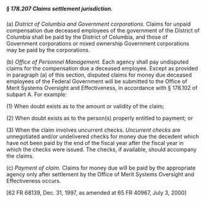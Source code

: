 ##### § 178.207 Claims settlement jurisdiction. #####

(a) *District of Columbia and Government corporations.* Claims for unpaid compensation due deceased employees of the government of the District of Columbia shall be paid by the District of Columbia, and those of Government corporations or mixed ownership Government corporations may be paid by the corporations.

(b) *Office of Personnel Management.* Each agency shall pay undisputed claims for the compensation due a deceased employee. Except as provided in paragraph (a) of this section, disputed claims for money due deceased employees of the Federal Government will be submitted to the Office of Merit Systems Oversight and Effectiveness, in accordance with § 178.102 of subpart A. For example:

(1) When doubt exists as to the amount or validity of the claim;

(2) When doubt exists as to the person(s) properly entitled to payment; or

(3) When the claim involves uncurrent checks. *Uncurrent checks* are unnegotiated and/or undelivered checks for money due the decedent which have not been paid by the end of the fiscal year after the fiscal year in which the checks were issued. The checks, if available, should accompany the claims.

(c) *Payment of claim.* Claims for money due will be paid by the appropriate agency only after settlement by the Office of Merit Systems Oversight and Effectiveness occurs.

[62 FR 68139, Dec. 31, 1997, as amended at 65 FR 40967, July 3, 2000]